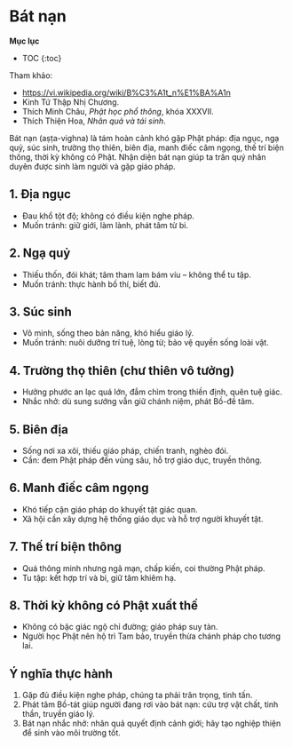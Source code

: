 # Bát nạn

**Mục lục**

- TOC
{:toc}

Tham khảo:

- <https://vi.wikipedia.org/wiki/B%C3%A1t_n%E1%BA%A1n>
- Kinh Tứ Thập Nhị Chương.
- Thích Minh Châu, *Phật học phổ thông*, khóa XXXVII.
- Thích Thiện Hoa, *Nhân quả và tái sinh*.

Bát nạn (aṣṭa-vighna) là tám hoàn cảnh khó gặp Phật pháp: địa ngục, ngạ quỷ, súc sinh, trường thọ thiên, biên địa, manh điếc câm ngọng, thế trí biện thông, thời kỳ không có Phật. Nhận diện bát nạn giúp ta trân quý nhân duyên được sinh làm người và gặp giáo pháp.

## 1. Địa ngục

- Đau khổ tột độ; không có điều kiện nghe pháp.
- Muốn tránh: giữ giới, làm lành, phát tâm từ bi.

## 2. Ngạ quỷ

- Thiếu thốn, đói khát; tâm tham lam bám víu – không thể tu tập.
- Muốn tránh: thực hành bố thí, biết đủ.

## 3. Súc sinh

- Vô minh, sống theo bản năng, khó hiểu giáo lý.
- Muốn tránh: nuôi dưỡng trí tuệ, lòng từ; bảo vệ quyền sống loài vật.

## 4. Trường thọ thiên (chư thiên vô tưởng)

- Hưởng phước an lạc quá lớn, đắm chìm trong thiền định, quên tuệ giác.
- Nhắc nhở: dù sung sướng vẫn giữ chánh niệm, phát Bồ-đề tâm.

## 5. Biên địa

- Sống nơi xa xôi, thiếu giáo pháp, chiến tranh, nghèo đói.
- Cần: đem Phật pháp đến vùng sâu, hỗ trợ giáo dục, truyền thông.

## 6. Manh điếc câm ngọng

- Khó tiếp cận giáo pháp do khuyết tật giác quan.
- Xã hội cần xây dựng hệ thống giáo dục và hỗ trợ người khuyết tật.

## 7. Thế trí biện thông

- Quá thông minh nhưng ngã mạn, chấp kiến, coi thường Phật pháp.
- Tu tập: kết hợp trí và bi, giữ tâm khiêm hạ.

## 8. Thời kỳ không có Phật xuất thế

- Không có bậc giác ngộ chỉ đường; giáo pháp suy tàn.
- Người học Phật nên hộ trì Tam bảo, truyền thừa chánh pháp cho tương lai.

## Ý nghĩa thực hành

1. Gặp đủ điều kiện nghe pháp, chúng ta phải trân trọng, tinh tấn.
2. Phát tâm Bồ-tát giúp người đang rơi vào bát nạn: cứu trợ vật chất, tinh thần, truyền giáo lý.
3. Bát nạn nhắc nhở: nhân quả quyết định cảnh giới; hãy tạo nghiệp thiện để sinh vào môi trường tốt.
